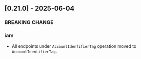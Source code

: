 <a name="v0.21.0"></a>
## [0.21.0] - 2025-06-04

### BREAKING CHANGE

### iam

- All endpoints under `AccountIdenfifierTag` operation moved to `AccountIdentifierTag`.